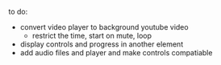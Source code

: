 to do:
* convert video player to background youtube video
    * restrict the time, start on mute, loop
* display controls and progress in another element
* add audio files and player and make controls compatiable 

<!-- [ ] music player
    - or have an external media source i.e. spotify, youtube music, etc.
[ ] contact form
[ ] video loading animation
[ ] states that are saved on the body?
    - video/audio playing/paused
[ ] split dissolve video and audio
    - they will play and be controlled simultaneously
[ ] subtitles with lyrics for the video?
[ ] progress animation for 
[ ] now playing animation
    - traditional bars
    - spinning moon
    - bubbles/circles
    - none - art for each song instead? idk how
    - none - band art
    - concentric circles
    - widget with shifting background colours (gradient, blurred, filtered) -->

